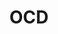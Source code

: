 ---
title: OCD
crosslinks:
- ROCD
- TheRedPill
- SuicideWatch
- Anxiety
- AskReddit
- aspergers
- HealthAnxiety
- Existential_crisis
- leaves
- Stoicism
- mentalhealth
- Nootropica
- NoFap
- TrollAnxiety
- Advice
- StaringOCD
- ADHD
- knolling
- me_irl
---